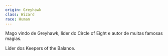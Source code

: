 ```yaml
---
origin: Greyhawk
class: Wizard
race: Human
---
```

Mago vindo de Greyhawk, líder do Circle of Eight e autor de muitas famosas magias.

Líder dos Keepers of the Balance.
